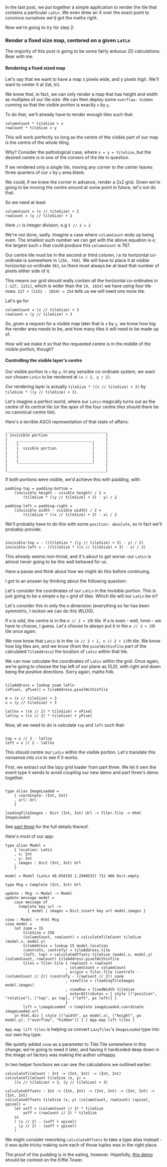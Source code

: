 In the last post, we put together a simple application to render the
tile that contains a particular `LatLn`. We even drew an X over the
exact point to convince ourselves we'd got the maths right.

Now we're going to try for step 2:

### Render a fixed size map, centered on a given `LatLn`

The majority of this post is going to be some fairly arduous 2D
calculations. Bear with me.

#### Rendering a fixed sized map

Let's say that we want to have a map x pixels wide, and y pixels
high. We'll want to center it at (lat, ln).

We know that, in fact, we can only render a map that has height and
width as multiples of our tile size. We can then deploy some
`overflow: hidden` cunning so that the visible portion is exactly `x` by `y`.

To do that, we'll already have to render enough tiles such that:

~~~~
columnCount * tileSize > x
rowCount * tileSize > y
~~~~

This will work perfectly so long as the centre of the visible part of
our map is the centre of the whole tiling.

Why? Consider the pathological case, where `x = y = tileSize`, but the
desired centre is in one of the corners of the tile in question.

If we rendered only a single tile, moving any corner to the center
leaves three quarters of our `x` by `y` area blank.

We could, if we knew the corner in advance, render a 2x2 grid. Given
we're going to be moving the centre around at some point in future,
let's not do that.

So we need at least

~~~~
columnCount = (x // tileSize) + 2
rowCount = (y // tileSize) + 2
~~~~

Here `//` is integer division, e.g `5 // 2 = 2`

We're not done, sadly. Imagine a case where `columnCount` ends up being
even. The smallest such number we can get with the above equation is
`4`; the largest such `x` that could produce this `columnCount` is 767.

Our centre tile must be in the second or third column, i.e its
horizontal co-ordinate is somewhere in `[256, 768]`. We will have to
place it at visible horizontal co-ordinate `383`, so there must always
be at least that number of pixels either side of it.

This means our grid should really contain all the horizontal
co-ordinates in `[-127, 1151]`, which is wider than the `[0, 1024]` we
have using four tile rows. `127 + (1151 - 1024) = 254` tells us we
will need one more tile.

Let's go for

~~~~
columnCount = (x // tileSize) + 3
rowCount = (y // tileSize) + 3
~~~~

So, given a request for a visible map later that is `x` by `y`, we
know how big the render area needs to be, and how many tiles it will
need to be made up of.

How will we make it so that the requested centre is in the middle of
the visible portion, though?

#### Controlling the visible layer's centre

Our visible portion is `x` by `y`. In any sensible co-ordinate system,
we want our chosen `LatLn` to be rendered at `(x / 2, y / 2)`.

Our rendering layer is actually `tileSize * ((x // tileSize) + 3)` by
`tileSize * ((y // tileSize) + 3)`.

Let's imagine a perfect world, where our `LatLn` magically turns out
as the centre of its central tile (or the apex of the four centre
tiles should there be no canonical centre tile).

Here's a terrible ASCII representation of that state of affairs:

~~~~
______________________________________________
| invisible portion                          |
|    ___________________________________     |
|    |                                 |     |
|    |  visible portion                |     |
|    |                                 |     |
|    |                                 |     |
|    |_________________________________|     |
|                                            | 
|____________________________________________| 
~~~~

If both portions were visible, we'd achieve this with padding, with:

~~~~
padding-top = padding-bottom =
    (invisible height - visible height) / 2 =
        (tileSize * ((y // tileSize) + 3) - y) / 2 

padding-left = padding-right =
    (invisible width - visible width) / 2 =
        (tileSize * ((x // tileSize) + 3) - x) / 2 
~~~~

We'll probably have to do this with some `position: absolute`, so in
fact we'll probably provide:

~~~~

invisible-top = - ((tileSize * ((y // tileSize) + 3) - y) / 2) 
invisible-left = - ((tileSize * ((x // tileSize) + 3) - x) / 2)

~~~~

This already seems non-trivial, and it's about to get worse: our
`LatLn` is almost never going to be this well behaved for us.

Have a pause and think about how we might do this before
continuing.

I got to an answer by thinking about the following question:

Let's consider the coordinates of our `LatLn` in the _invisible_
portion. This is just going to be a simple `m` by `n` grid of
tiles. Which tile will our `LatLn` be in?

Let's consider this in only the `m` dimension (everything so far has been
symmetric, I reckon we can do this WLOG).

If `m` is odd, the centre is in the `m // 2 + 1`th tile.  If `m` is
even - well, hmm - we have to choose, I guess. Let's choose to always
put it in the `m // 2 + 1`th tile once again.

We now know that `LatLn` is in the `(m // 2 + 1, n // 2 + 1)`th
tile. We know how big tiles are, and we know (from the
`pixelWithinTile` part of the calculated `TileAddress`) the location
of `LatLn` within that tile.

We can now calculate the coordinates of `LatLn` within the grid. Once
again, we're going to choose the top left of our plane as (0,0), with
right and down being the positive directions. Sorry again, maths folk.

~~~~

tileAddress = lookup zoom latln
(xPixel, yPixel) = tileAddress.pixelWithinTile

m = (x // tileSize) + 3
n = (y // tileSize) + 3

latlnx = ((m // 2) * tileSize) + xPixel
latlny = ((n // 2) * tileSize) + yPixel

~~~~

Now, all we need to do is calculate `top` and `left` such that:

~~~~

top = y // 2 - latlny
left = x // 2 - latlnx

~~~~

This _should_ centre our `LatLn` within the visible portion. Let's
translate this nonsense into `elm` to see if it works.

First, we extract out the lazy grid loader from part three. We let it
own the event type it sends to avoid coupling our new demo and part
three's demo together.

~~~~ {.haskell}

type alias ImageLoaded =
    { coordinate: (Int, Int)
    , url: Url
    }

loadingTileImages : Dict (Int, Int) Url -> Tiler.Tile -> Html ImageLoaded

~~~~

See [part three](three.html) for the full details thereof.

Here's most of our app:

~~~~ {.haskell}
type alias Model = 
    { location: LatLn
    , x: Int
    , y: Int
    , images : Dict (Int, Int) Url
    }

model = Model (LatLn 48.858193 2.2940533) 712 466 Dict.empty

type Msg = Complete (Int, Int) Url

update : Msg -> Model -> Model
update message model = 
    case message of
      Complete key url ->
          { model | images = Dict.insert key url model.images }

view : Model -> Html Msg
view model = 
    let zoom = 15
        tileSize = 256
        (columnCount, rowCount) = calculateTileCount tileSize (model.x, model.y)
        tileAddress = lookup 15 model.location
        (centreTx, centreTy) = tileAddress.tile
        (left, top) = calculateOffsets tileSize (model.x, model.y) (columnCount, rowCount) tileAddress.pixelWithinTile
        tiles = Tiler.tile { rowCount = rowCount
                           , columnCount = columnCount
                           , origin = Tiler.Tile (centreTx - (columnCount // 2)) (centreTy - (rowCount // 2)) zoom
                           , viewTile = (loadingTileImages model.images)
                           , viewRow = fixedWidth tileSize
                           , outerAttributes = [ style [("position", "relative"), ("top", px top), ("left", px left)] ]
                           }
        lift = \imageLoaded -> Complete imageLoaded.coordinate imageLoaded.url
    in Html.div [ style [("width", px model.x), ("height", px model.y), ("overflow", "hidden")] ] [ App.map lift tiles ]
~~~~

`App.map lift tiles` is helping us convert `LazyTiles`'s `ImageLoaded`
type into our own `Msg` type.

We quietly added `zoom` as a parameter to Tiler.Tile somewhere in this
change; we're going to need it later, and having it hardcoded deep
down in the image url factory was making the author unhappy.

In two helper functions we can see the calculations we outlined
earlier:

~~~~ {.haskell}
calculateTileCount : Int -> (Int, Int) -> (Int, Int)
calculateTileCount tileSize (x, y) =
    ((x // tileSize) + 3, (y // tileSize) + 3)

calculateOffsets : Int -> (Int, Int) -> (Int, Int) -> (Int, Int) -> (Int, Int)
calculateOffsets tileSize (x, y) (columnCount, rowCount) (xpixel, ypixel) =
    let xoff = (columnCount // 2) * tileSize
        yoff = (rowCount // 2) * tileSize
    in
    ( (x // 2) - (xoff + xpixel)
    , (y // 2) - (yoff + ypixel)
    )
~~~~

We might consider reworking `calculateOffsets` to take a type alias
instead - it was quite tricky making sure each of those tuples was in
the right place.

The proof of the pudding is in the eating, however. Hopefully,
[this demo](demo-5.1.html) should be centred on the Eiffel Tower.

